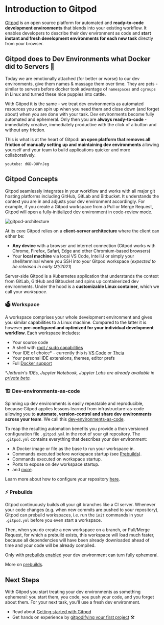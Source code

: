 <script context="module">
  export const prerender = true;
</script>

# Introduction to Gitpod

[Gitpod](https://www.gitpod.io) is an open source platform for automated and **ready-to-code development environments** that blends into your existing workflow. It enables developers to describe their dev environment as code and **start instant and fresh development environments for each new task** directly from your browser.

<h2>Gitpod does to Dev Environments what Docker did to Servers 🐳</h2>

Today we are emotionally attached (for better or worse) to our dev environments, give them names & massage them over time. They are pets - similar to servers before docker took advantage of `namespaces` and `cgroups` in Linux and turned these nice puppies into cattle.

With Gitpod it is the same - we treat dev environments as automated resources you can spin up when you need them and close down (and forget about) when you are done with your task. Dev environments become fully automated and ephemeral. Only then you are **always ready-to-code** - immediately creative, immediately productive with the click of a button and without any friction.

This is what is at the heart of Gitpod: **an open platform that removes all friction of manually setting up and maintaining dev environments** allowing yourself and your team to build applications quicker and more collaboratively.

`youtube: d6D-OUPnJeg`

<h2>Gitpod Concepts</h2>

Gitpod seamlessly integrates in your workflow and works with all major git hosting platforms including GitHub, GitLab and Bitbucket. It understands the context you are in and adjusts your dev environment accordingly. For example, if you create a Gitpod workspace from a Pull or Merge Request, Gitpod will open a fully-initialized dev environment in code-review mode.

![gitpod-architecture](../../../static/images/docs/gitpod-architecture.png)

At its core Gitpod relies on a **client-server architecture** where the client can either be:

- **Any device** with a browser and internet connection (Gitpod works with Chrome, Firefox, Safari, Edge and other Chromium-based browsers)
- Your **local machine** via local VS Code, IntelliJ or simply your shell/terminal where you SSH into your Gitpod workspace (_expected to be released in early Q1/2021_)

Server-side Gitpod is a Kubernetes application that understands the context from GitLab, GitHub and Bitbucket and spins up containerized dev environments. Under the hood is a **customizable Linux container**, which we call your _workspace_.

<h3>🗳 Workspace</h3>

A workspace comprises your whole development environment and gives you similar capabilities to a Linux machine. Compared to the latter it is however **pre-configured and optimized for your individual development workflow**. Each workspace includes:

- Your source code
- A shell with [root / sudo capabilities](https://www.gitpod.io/blog/root-docker-and-vscode/#root-access)
- Your IDE of choice\* - currently this is [VS Code](https://www.gitpod.io/blog/root-docker-and-vscode/#vs-code) or [Theia](https://theia-ide.org)
- Your personal IDE extensions, themes, editor prefs
- Full [Docker support](https://www.gitpod.io/blog/root-docker-and-vscode/#docker)

\*_Jetbrain's IDEs, Jupyter Notebook, Jupyter Labs are already available in [private beta](https://www.gitpod.io/contact)._

<h3>🏗 Dev-environments-as-code</h3>

Spinning up dev environments is easily repeatable and reproducible, because Gitpod applies lessons learned from infrastructure-as-code allowing you to **automate, version-control and share dev environments across your team**. We call this [dev-environments-as-code](https://www.gitpod.io/blog/dev-env-as-code).

To reap the resulting automation benefits you provide a then versioned configuration file `.gitpod.yml` in the root of your git repository. The `.gitpod.yml` contains everything that describes your dev environment:

- A Docker image or file as the base to run your workspace in.
- Commands executed before workspace startup (see [Prebuilds](#prebuilds)).
- Commands executed on workspace startup.
- Ports to expose on dev workspace startup.
- and [more](https://www.gitpod.io/blog/gitpodify).

Learn more about how to configure your repository [here](https://www.gitpod.io/docs/configuration).

<h3 class="h4" id="#prebuilds">⚡️ Prebuilds</h3>

Gitpod continuously builds _all_ your git branches like a CI server. Whenever your code changes (e.g. when new commits are pushed to your repository), Gitpod can prebuild workspaces, i.e. run the `init` commands in your `.gitpod.yml` before you even start a workspace.

Then, when you do create a new workspace on a branch, or Pull/Merge Request, for which a prebuild exists, this workspace will load much faster, because all dependencies will have been already downloaded ahead of time and your code will be already compiled.

Only with [prebuilds enabled](https://www.gitpod.io/docs/prebuilds#enable-prebuilt-workspaces) your dev environment can turn fully ephemeral.

More on [prebuilds](https://www.gitpod.io/docs/prebuilds).

<h2>Next Steps</h2>

With Gitpod you start treating your dev environments as something ephemeral: you start them, you code, you push your code, and you forget about them. For your next task, you'll use a fresh dev environment.

- Read about [Getting started with Gitpod](/docs/getting-started)
- Get hands on experience by [gitpodifying your first project](https://www.gitpod.io/docs/configuration) 🛠
